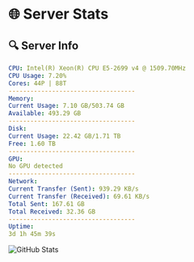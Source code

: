 # 🌐 Server Stats
## 🔍 Server Info
```yaml
CPU: Intel(R) Xeon(R) CPU E5-2699 v4 @ 1509.70MHz
CPU Usage: 7.20%
Cores: 44P | 88T
-----------------------------------
Memory:
Current Usage: 7.10 GB/503.74 GB
Available: 493.29 GB
-----------------------------------
Disk:
Current Usage: 22.42 GB/1.71 TB
Free: 1.60 TB
-----------------------------------
GPU:
No GPU detected
-----------------------------------
Network:
Current Transfer (Sent): 939.29 KB/s
Current Transfer (Received): 69.61 KB/s
Total Sent: 167.61 GB
Total Received: 32.36 GB
-----------------------------------
Uptime:
3d 1h 45m 39s
```
![GitHub Stats](https://img.shields.io/badge/Updated-2025-04-22_18:54:27-blue)